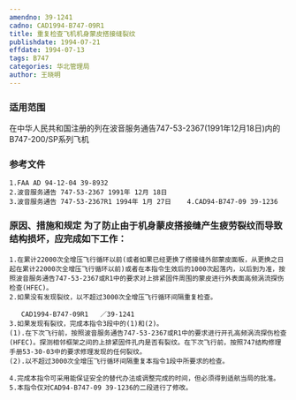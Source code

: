 ```yaml
---
amendno: 39-1241
cadno: CAD1994-B747-09R1
title: 重复检查飞机机身蒙皮搭接缝裂纹
publishdate: 1994-07-21
effdate: 1994-07-13
tags: B747
categories: 华北管理局
author: 王晓明
---
```


### 适用范围 
在中华人民共和国注册的列在波音服务通告747-53-2367(1991年12月18日)内的B747-200/SP系列飞机

### 参考文件
    1.FAA AD 94-12-04 39-8932 
    2.波音服务通告 747-53-2367 1991年 12月 18日
    3.波音服务通告 747-53-2367R1 1994年 1月 27日    4.CAD94-B747-09 39-1236 


### 原因、措施和规定     为了防止由于机身蒙皮搭接缝产生疲劳裂纹而导致结构损坏，应完成如下工作： 
    1.在累计22000次全增压飞行循环以前(或者如果已经更换了搭接缝外部蒙皮面板，从更换之日起在累计22000次全增压飞行循环以前)或者在本指令生效后的1000次起落内，以后到为准，按照波音服务通告747-53-2367或R1中的要求对上排紧固件周围的蒙皮进行外表面高频涡流探伤检查(HFEC)。 
    2.如果没有发现裂纹，以不超过3000次全增压飞行循环间隔重复检查。 

       CAD1994-B747-09R1   ／39-1241 
    3.如果发现有裂纹，完成本指令3段中的(1)和(2)。 
    (1).在下次飞行前，按照波音服务通告747-53-2367或R1中的要求进行开孔高频涡流探伤检查(HFEC)。探测相邻框架之间的上排紧固件孔内是否有裂纹。在下次飞行前，按照747结构修理手册53-30-03中的要求修理发现的任何裂纹。 
    (2).以不超过3000次全增压飞行循环间隔重复本指令1段中所要求的检查。 

    4.完成本指令可采用能保证安全的替代办法或调整完成的时间，但必须得到适航当局的批准。 
    5.本指令仅对CAD94-B747-09 39-1236的二段进行了修改。
